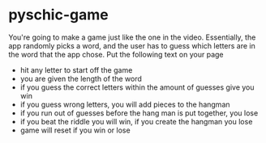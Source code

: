 # pyschic-game
You're going to make a game just like the one in the video. Essentially, the app randomly picks a word, and the user has to guess which letters are in the word that the app chose. Put the following text on your page


* hit any letter to start off the game
* you are given the length of the word
* if you guess the correct letters within the amount of guesses give you win
* if you guess wrong letters, you will add pieces to the hangman
* if you run out of guesses before the hang man is put together, you lose
* if you beat the riddle you will win, if you create the hangman you lose
* game will reset if you win or lose